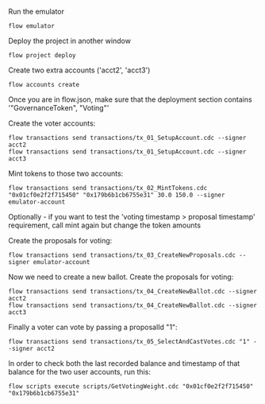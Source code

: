 Run the emulator

```console
flow emulator
```
Deploy the project in another window
```console
flow project deploy
```
Create two extra accounts ('acct2', 'acct3')
```console
flow accounts create
```

Once you are in flow.json, make sure that the deployment section contains '"GovernanceToken", "Voting"'

Create the voter accounts:
```console
flow transactions send transactions/tx_01_SetupAccount.cdc --signer acct2
flow transactions send transactions/tx_01_SetupAccount.cdc --signer acct3
```
Mint tokens to those two accounts:
```console
flow transactions send transactions/tx_02_MintTokens.cdc "0x01cf0e2f2f715450" "0x179b6b1cb6755e31" 30.0 150.0 --signer emulator-account
```
Optionally - if you want to test the 'voting timestamp > proposal timestamp' requirement, call mint again but change the token amounts

Create the proposals for voting:
```console
flow transactions send transactions/tx_03_CreateNewProposals.cdc --signer emulator-account
```

Now we need to create a new ballot.
Create the proposals for voting:
```console
flow transactions send transactions/tx_04_CreateNewBallot.cdc --signer acct2
flow transactions send transactions/tx_04_CreateNewBallot.cdc --signer acct3
```
Finally a voter can vote by passing a proposalId "1":
```console
flow transactions send transactions/tx_05_SelectAndCastVotes.cdc "1" --signer acct2
```
In order to check both the last recorded balance and timestamp of that balance for the two user accounts, run this:
```console
flow scripts execute scripts/GetVotingWeight.cdc "0x01cf0e2f2f715450" "0x179b6b1cb6755e31"
```